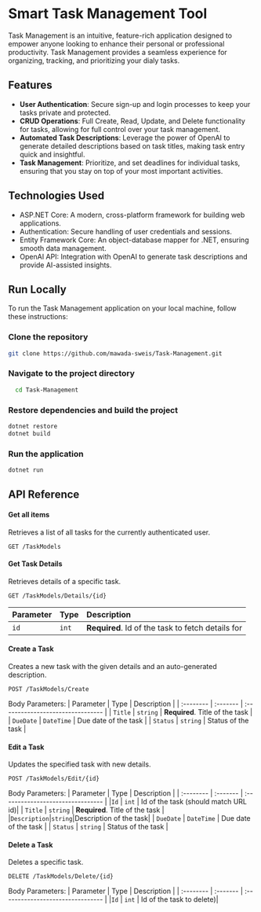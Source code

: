 
# Smart Task Management Tool

Task Management is an intuitive, feature-rich application designed to empower anyone looking to enhance their personal or professional productivity. Task Management provides a seamless experience for organizing, tracking, and prioritizing your dialy tasks.

## Features

- **User Authentication**: Secure sign-up and login processes to keep your tasks private and protected.
- **CRUD Operations**: Full Create, Read, Update, and Delete functionality for tasks, allowing for full control over your task management.
- **Automated Task Descriptions**: Leverage the power of OpenAI to generate detailed descriptions based on task titles, making task entry quick and insightful.
- **Task Management**: Prioritize, and set deadlines for individual tasks, ensuring that you stay on top of your most important activities.

## Technologies Used
- ASP.NET Core: A modern, cross-platform framework for building web applications.
- Authentication: Secure handling of user credentials and sessions.
- Entity Framework Core: An object-database mapper for .NET, ensuring smooth data management.
- OpenAI API: Integration with OpenAI to generate task descriptions and provide AI-assisted insights.
## Run Locally
To run the Task Management application on your local machine, follow these instructions:

### Clone the repository
```bash
git clone https://github.com/mawada-sweis/Task-Management.git
```

### Navigate to the project directory

```bash
  cd Task-Management
```

### Restore dependencies and build the project
```bash
dotnet restore
dotnet build
```

### Run the application
```bash
dotnet run
```
## API Reference

#### Get all items
Retrieves a list of all tasks for the currently authenticated user.
```http
GET /TaskModels
```

#### Get Task Details
Retrieves details of a specific task.
```http
GET /TaskModels/Details/{id}
```

| Parameter | Type     | Description                       |
| :-------- | :------- | :-------------------------------- |
| `id`      | `int` | **Required**.  Id of the task to fetch details for |

#### Create a Task
Creates a new task with the given details and an auto-generated description.
```http
POST /TaskModels/Create
```

Body Parameters:
| Parameter | Type     | Description                       |
| :-------- | :------- | :-------------------------------- |
| `Title`   | `string` | **Required**.  Title of the task |
| `DueDate` | `DateTime` | Due date of the task |
| `Status` | `string` | Status of the task |

#### Edit a Task
Updates the specified task with new details.
```http
POST /TaskModels/Edit/{id}
```
Body Parameters:
| Parameter | Type     | Description                       |
| :-------- | :------- | :-------------------------------- |
|`Id`       | `int` | Id of the task (should match URL id)|
| `Title`   | `string` | **Required**.  Title of the task |
|`Description`|`string`|Description of the task|
| `DueDate` | `DateTime` | Due date of the task |
| `Status` | `string` | Status of the task |

#### Delete a Task
Deletes a specific task.
```http
DELETE /TaskModels/Delete/{id}
```
Body Parameters:
| Parameter | Type     | Description                       |
| :-------- | :------- | :-------------------------------- |
|`Id`       | `int` | Id of the task to delete)|
